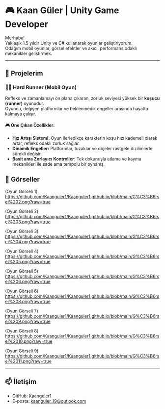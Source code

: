 # 🎮 Kaan Güler | Unity Game Developer

Merhaba!  
Yaklaşık 1.5 yıldır Unity ve C# kullanarak oyunlar geliştiriyorum.  
Odağım mobil oyunlar, görsel efektler ve akıcı, performans odaklı mekanikler geliştirmek.

---

## 🔹 Projelerim
### 🏃‍♂️ Hard Runner (Mobil Oyun)
Refleks ve zamanlamayı ön plana çıkaran, zorluk seviyesi yüksek bir **koşucu (runner)** oyunudur.  
Oyuncu, değişen platformlar ve beklenmedik engeller arasında hayatta kalmaya çalışır.  

#### 🎮 Öne Çıkan Özellikler:
- **Hız Artışı Sistemi:** Oyun ilerledikçe karakterin koşu hızı kademeli olarak artar, refleks odaklı zorluk sağlar.  
- **Dinamik Engeller:** Platformlar, tuzaklar ve objeler rastgele dizilimlerle sürekli değişir.  
- **Basit ama Zorlayıcı Kontroller:** Tek dokunuşla atlama ve kayma mekanikleri ile sade ama tempolu bir oynanış.  


## 📸 Görseller
(Oyun Görseli 1) https://github.com/Kaanguler1/Kaanguler1.github.io/blob/main/G%C3%B6rsel%202.png?raw=true

(Oyun Görseli 2) https://github.com/Kaanguler1/Kaanguler1.github.io/blob/main/G%C3%B6rsel%203.png?raw=true

(Oyun Görseli 3) https://github.com/Kaanguler1/Kaanguler1.github.io/blob/main/G%C3%B6rsel%204.png?raw=true

(Oyun Görseli 4) https://github.com/Kaanguler1/Kaanguler1.github.io/blob/main/G%C3%B6rsel%205.png?raw=true

(Oyun Görseli 5) https://github.com/Kaanguler1/Kaanguler1.github.io/blob/main/G%C3%B6rsel%206.png?raw=true

(Oyun Görseli 6) https://github.com/Kaanguler1/Kaanguler1.github.io/blob/main/G%C3%B6rsel%208.png?raw=true

(Oyun Görseli 7) https://github.com/Kaanguler1/Kaanguler1.github.io/blob/main/G%C3%B6rsel%209.png?raw=true

(Oyun Görseli 8) https://github.com/Kaanguler1/Kaanguler1.github.io/blob/main/G%C3%B6rsel%2010.png?raw=true

(Oyun Görseli 9) https://github.com/Kaanguler1/Kaanguler1.github.io/blob/main/G%C3%B6rsel%2011.png?raw=true

---

## 📫 İletişim
- GitHub: [Kaanguler1](https://github.com/Kaanguler1)
- E-posta: kaanguler_19@outlook.com
